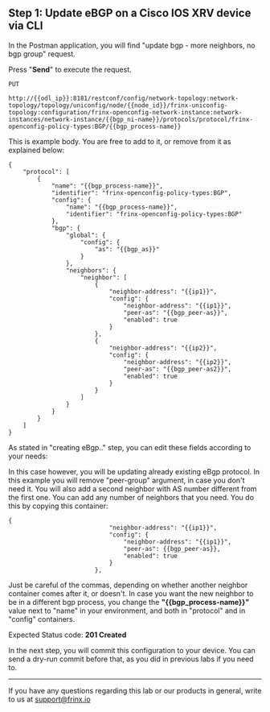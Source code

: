 ## Step 1: Update eBGP on a Cisco IOS XRV device via CLI

In the Postman application, you will find "update bgp - more neighbors, no bgp group" request.

Press "**Send**" to execute the request.

```
PUT

http://{{odl_ip}}:8181/restconf/config/network-topology:network-topology/topology/uniconfig/node/{{node_id}}/frinx-uniconfig-topology:configuration/frinx-openconfig-network-instance:network-instances/network-instance/{{bgp_ni-name}}/protocols/protocol/frinx-openconfig-policy-types:BGP/{{bgp_process-name}}
```


This is example body. You are free to add to it, or remove from it as explained below:

```
{
    "protocol": [
        {
            "name": "{{bgp_process-name}}",
            "identifier": "frinx-openconfig-policy-types:BGP",
            "config": {
                "name": "{{bgp_process-name}}",
                "identifier": "frinx-openconfig-policy-types:BGP"
            },
            "bgp": {
                "global": {
                    "config": {
                        "as": "{{bgp_as}}"
                    }
                },
                "neighbors": {
                    "neighbor": [
                        {
                            "neighbor-address": "{{ip1}}",
                            "config": {
                                "neighbor-address": "{{ip1}}",
                                "peer-as": "{{bgp_peer-as}}",
                                "enabled": true
                            }
                        },
                        {
                            "neighbor-address": "{{ip2}}",
                            "config": {
                                "neighbor-address": "{{ip2}}",
                                "peer-as": "{{bgp_peer-as2}}",
                                "enabled": true
                            }
                        }
                    ]
                }
            }
        }
    ]
}
```
As stated in "creating eBgp.." step, you can edit these fields according to your needs:

In this case however, you will be updating already existing eBgp protocol. In this example you will remove "peer-group" argument, in case you don't need it. You will also add a second neighbor with AS number different from the first one. You can add any number of neighbors that you need. You do this by copying this container:

```
{
                            "neighbor-address": "{{ip1}}",
                            "config": {
                                "neighbor-address": "{{ip1}}",
                                "peer-as": {{bgp_peer-as}},
                                "enabled": true
                            }
                        },
```
Just be careful of the commas, depending on whether another neighbor container comes after it, or doesn't. In case you want the new neighbor to be in a different bgp process, you change the **"{{bgp_process-name}}"** value next to "name" in your environment, and both in "protocol" and in "config" containers.

Expected Status code: **201 Created**

In the next step, you will commit this configuration to your device. You can send a dry-run commit before that, as you did in previous labs if you need to.

---
If you have any questions regarding this lab or our products in general, write to us at [support@frinx.io](mailto:support@frinx.io)